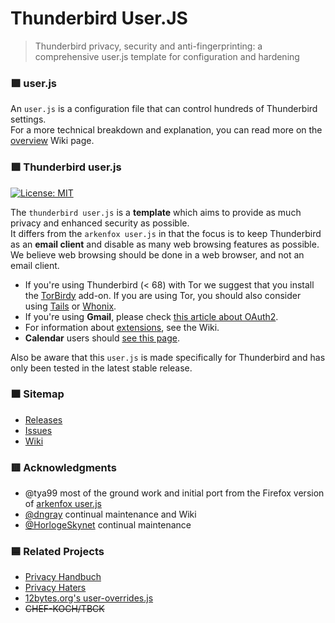 # Thunderbird User.JS

> Thunderbird privacy, security and anti-fingerprinting: a comprehensive user.js template for configuration and hardening

### :purple_square: user.js

An `user.js` is a configuration file that can control hundreds of Thunderbird settings.  
For a more technical breakdown and explanation, you can read more on the [overview](https://github.com/HorlogeSkynet/thunderbird-user.js/wiki/1.1-Overview) Wiki page.

### :green_square: Thunderbird user.js

[![License: MIT](https://img.shields.io/badge/License-MIT-yellow.svg)](https://opensource.org/licenses/MIT)

The `thunderbird user.js` is a **template** which aims to provide as much privacy and enhanced security as possible.  
It differs from the `arkenfox user.js` in that the focus is to keep Thunderbird as an **email client** and disable as many web browsing features as possible. We believe web browsing should be done in a web browser, and not an email client.

- If you're using Thunderbird (< 68) with Tor we suggest that you install the [TorBirdy](https://addons.thunderbird.net/addon/torbirdy) add-on. If you are using Tor, you should also consider using [Tails](https://tails.boum.org/) or [Whonix](https://www.whonix.org/).
- If you're using **Gmail**, please check [this article about OAuth2](https://github.com/HorlogeSkynet/thunderbird-user.js/wiki/3.1-OAuth2-Users).
- For information about [extensions](https://github.com/HorlogeSkynet/thunderbird-user.js/wiki/4.1-Extensions), see the Wiki.
- **Calendar** users should [see this page](https://github.com/HorlogeSkynet/thunderbird-user.js/wiki/4.1.1-Calendar).

Also be aware that this `user.js` is made specifically for Thunderbird and has only been tested in the latest stable release.

### :orange_square: Sitemap

- [Releases](https://github.com/HorlogeSkynet/thunderbird-user.js/releases)
- [Issues](https://github.com/HorlogeSkynet/thunderbird-user.js/issues)
- [Wiki](https://github.com/HorlogeSkynet/thunderbird-user.js/wiki)

### :red_square: Acknowledgments

* @tya99 most of the ground work and initial port from the Firefox version of [arkenfox user.js](https://github.com/arkenfox/user.js)
* [@dngray](https://github.com/dngray) continual maintenance and Wiki
* [@HorlogeSkynet](https://github.com/HorlogeSkynet) continual maintenance

### :blue_square: Related Projects

* [Privacy Handbuch](https://www.privacy-handbuch.de/handbuch_31p.htm)
* [Privacy Haters](http://r-36.net/scm/privacy-haters/file/README.md.html)
* [12bytes.org's user-overrides.js](https://codeberg.org/12bytes.org/thunderbird-user.js-supplement)
* ~~CHEF-KOCH/TBCK~~
